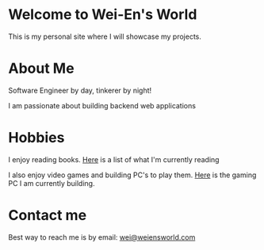 # Welcome to Wei-En's World

This is my personal site where I will showcase my projects.

# About Me

Software Engineer by day, tinkerer by night!

I am passionate about building backend web applications

# Hobbies
I enjoy reading books. [Here](/books) is a list of what I'm currently reading

I also enjoy video games and building PC's to play them. [Here](/gaming_pc) is the gaming PC I am currently building.

# Contact me
Best way to reach me is by email: [wei@weiensworld.com](mailto:wei@weiensworld.com)